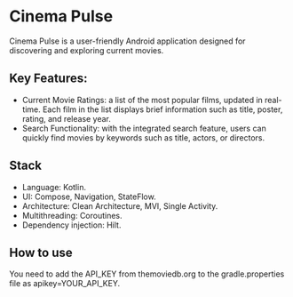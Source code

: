 # Cinema Pulse
Cinema Pulse is a user-friendly Android application designed for discovering and exploring current movies.

## Key Features:
- Current Movie Ratings: a list of the most popular films, updated in real-time. Each film in the list displays brief information such as title, poster, rating, and release year.
- Search Functionality: with the integrated search feature, users can quickly find movies by keywords such as title, actors, or directors.

## Stack
- Language: Kotlin.
- UI: Compose, Navigation, StateFlow.
- Architecture: Clean Architecture, MVI, Single Activity.
- Multithreading: Coroutines.
- Dependency injection: Hilt.

## How to use
You need to add the API_KEY from themoviedb.org to the gradle.properties file as apikey=YOUR_API_KEY.
